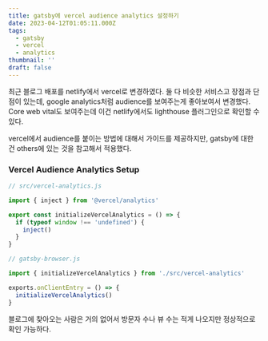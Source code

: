 ```yaml
---
title: gatsby에 vercel audience analytics 설정하기
date: 2023-04-12T01:05:11.000Z
tags:
  - gatsby
  - vercel
  - analytics
thumbnail: ''
draft: false
---
```


최근 블로그 배포를 netlify에서 vercel로 변경하였다. 둘 다 비슷한 서비스고 장점과 단점이 있는데, google analytics처럼 audience를 보여주는게 좋아보여서 변경했다. Core web vital도 보여주는데 이건 netlify에서도 lighthouse 플러그인으로 확인할 수 있다.

vercel에서 audience를 붙이는 방법에 대해서 가이드를 제공하지만, gatsby에 대한 건 others에 있는 것을 참고해서 적용했다.

### Vercel Audience Analytics Setup

```js
// src/vercel-analytics.js

import { inject } from '@vercel/analytics'

export const initializeVercelAnalytics = () => {
  if (typeof window !== 'undefined') {
    inject()
  }
}
```

```js
// gatsby-browser.js

import { initializeVercelAnalytics } from './src/vercel-analytics'

exports.onClientEntry = () => {
  initializeVercelAnalytics()
}
```

블로그에 찾아오는 사람은 거의 없어서 방문자 수나 뷰 수는 적게 나오지만 정상적으로 확인 가능하다.
